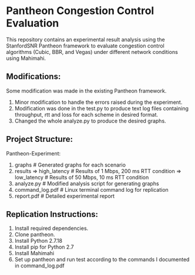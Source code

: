 # Pantheon Congestion Control Evaluation
This repository contains an experimental result analysis using the StanfordSNR Pantheon framework to evaluate congestion control algorithms (Cubic, BBR, and Vegas) under different network conditions using Mahimahi. 

## Modifications:
Some modification was made in the existing Pantheon framework.
1. Minor modification to handle the errors raised during the experiment.
2. Modification was done in the test.py to produce text log files containing throughput, rtt and loss for each scheme in desired format.
3. Changed the whole analyze.py to produce the desired graphs.

## Project Structure:
Pantheon-Experiment:
1. graphs                   # Generated graphs for each scenario
2. results
=> high_latency             # Results of 1 Mbps, 200 ms RTT condition
=> low_latency              # Results of 50 Mbps, 10 ms RTT condition
3. analyze.py               # Modified analysis script for generating graphs
4. command_log.pdf          # Linux terminal command log for replication
5. report.pdf               # Detailed experimental report

## Replication Instructions:
1. Install required dependencies.
2. Clone pantheon.
3. Install Python 2.7.18
4. Install pip for Python 2.7
5. Install Mahimahi
6. Set up pantheon and run test according to the commands I documented in command_log.pdf
